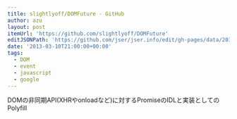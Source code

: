 ```yaml
---
title: slightlyoff/DOMFuture · GitHub
author: azu
layout: post
itemUrl: 'https://github.com/slightlyoff/DOMFuture'
editJSONPath: 'https://github.com/jser/jser.info/edit/gh-pages/data/2013/03/index.json'
date: '2013-03-10T21:00:00+00:00'
tags:
  - DOM
  - event
  - javascript
  - google
---
```

DOMの非同期API(XHRやonloadなど)に対するPromiseのIDLと実装としてのPolyfill
